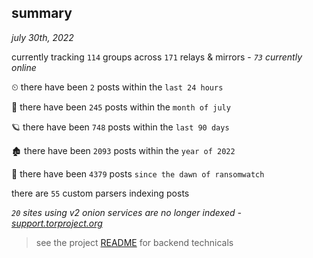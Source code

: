 
## summary
_july 30th, 2022_

currently tracking `114` groups across `171` relays & mirrors - _`73` currently online_

⏲ there have been `2` posts within the `last 24 hours`

🦈 there have been `245` posts within the `month of july`

🪐 there have been `748` posts within the `last 90 days`

🏚 there have been `2093` posts within the `year of 2022`

🦕 there have been `4379` posts `since the dawn of ransomwatch`

there are `55` custom parsers indexing posts

_`20` sites using v2 onion services are no longer indexed - [support.torproject.org](https://support.torproject.org/onionservices/v2-deprecation/)_

> see the project [README](https://github.com/joshhighet/ransomwatch#ransomwatch--) for backend technicals
